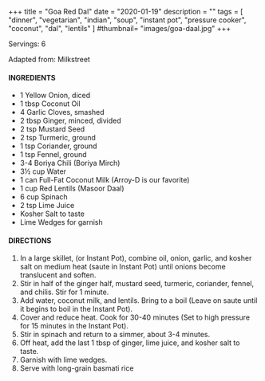 +++
title = "Goa Red Dal"
date = "2020-01-19"
description = ""
tags = [
    "dinner",
    "vegetarian",
    "indian",
    "soup",
    "instant pot",
    "pressure cooker",
    "coconut", 
    "dal", 
    "lentils"
]
#thumbnail= "images/goa-daal.jpg"
+++

Servings: 6 <!--more-->

Adapted from: Milkstreet

#### INGREDIENTS 
* 1 Yellow Onion, diced 
* 1 tbsp Coconut Oil 
* 4 Garlic Cloves, smashed 
* 2 tbsp Ginger, minced, divided
* 2 tsp Mustard Seed 
* 2 tsp Turmeric, ground  
* 1 tsp Coriander, ground
* 1 tsp Fennel, ground
* 3-4 Boriya Chili (Boriya Mirch)
* 3½ cup Water 
* 1 can Full-Fat Coconut Milk (Arroy-D is our favorite)
* 1 cup Red Lentils (Masoor Daal) 
* 6 cup Spinach 
* 2 tsp Lime Juice 
* Kosher Salt to taste 
* Lime Wedges for garnish

#### DIRECTIONS 
1. In a large skillet, (or Instant Pot), combine oil, onion, garlic, and kosher salt on medium heat (saute in Instant Pot) until onions become translucent and soften. 
2. Stir in half of the ginger half, mustard seed, turmeric, coriander, fennel, and chilis. Stir for 1 minute. 
3. Add water, coconut milk, and lentils. Bring to a boil (Leave on saute until it begins to boil in the Instant Pot).
4. Cover and reduce heat. Cook for 30-40 minutes (Set to high pressure for 15 minutes in the Instant Pot).  
5. Stir in spinach and return to a simmer, about 3-4 minutes. 
6. Off heat, add the last 1 tbsp of ginger, lime juice, and kosher salt to taste. 
7. Garnish with lime wedges.
8. Serve with long-grain basmati rice
